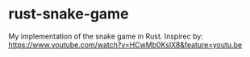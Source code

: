 # rust-snake-game
My implementation of the snake game in Rust.
Inspirec by: https://www.youtube.com/watch?v=HCwMb0KslX8&feature=youtu.be
